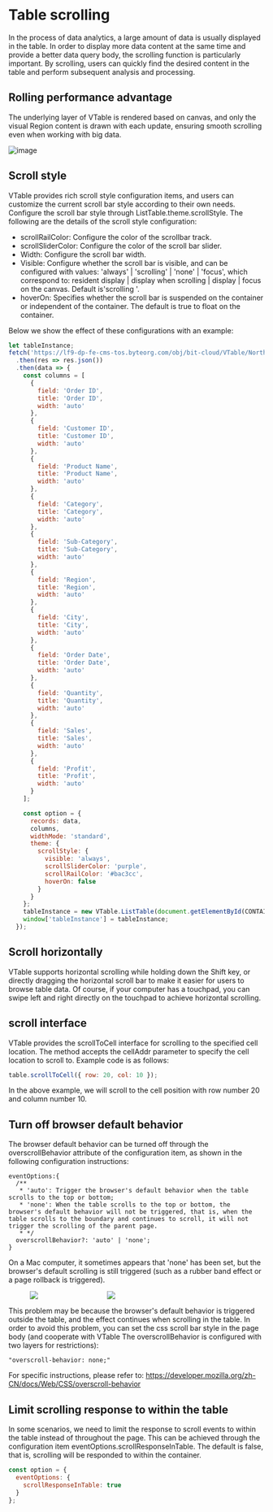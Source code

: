 # Table scrolling

In the process of data analytics, a large amount of data is usually displayed in the table. In order to display more data content at the same time and provide a better data query body, the scrolling function is particularly important. By scrolling, users can quickly find the desired content in the table and perform subsequent analysis and processing.

## Rolling performance advantage

The underlying layer of VTable is rendered based on canvas, and only the visual Region content is drawn with each update, ensuring smooth scrolling even when working with big data.

![image](https://lf9-dp-fe-cms-tos.byteorg.com/obj/bit-cloud/a2c7623458257d1562627090d.gif)

## Scroll style

VTable provides rich scroll style configuration items, and users can customize the current scroll bar style according to their own needs. Configure the scroll bar style through ListTable.theme.scrollStyle. The following are the details of the scroll style configuration:

- scrollRailColor: Configure the color of the scrollbar track.
- scrollSliderColor: Configure the color of the scroll bar slider.
- Width: Configure the scroll bar width.
- Visible: Configure whether the scroll bar is visible, and can be configured with values: 'always' | 'scrolling' | 'none' | 'focus', which correspond to: resident display | display when scrolling | display | focus on the canvas. Default is'scrolling '.
- hoverOn: Specifies whether the scroll bar is suspended on the container or independent of the container. The default is true to float on the container.

Below we show the effect of these configurations with an example:

```javascript livedemo  template=vtable
let tableInstance;
fetch('https://lf9-dp-fe-cms-tos.byteorg.com/obj/bit-cloud/VTable/North_American_Superstore_data.json')
  .then(res => res.json())
  .then(data => {
    const columns = [
      {
        field: 'Order ID',
        title: 'Order ID',
        width: 'auto'
      },
      {
        field: 'Customer ID',
        title: 'Customer ID',
        width: 'auto'
      },
      {
        field: 'Product Name',
        title: 'Product Name',
        width: 'auto'
      },
      {
        field: 'Category',
        title: 'Category',
        width: 'auto'
      },
      {
        field: 'Sub-Category',
        title: 'Sub-Category',
        width: 'auto'
      },
      {
        field: 'Region',
        title: 'Region',
        width: 'auto'
      },
      {
        field: 'City',
        title: 'City',
        width: 'auto'
      },
      {
        field: 'Order Date',
        title: 'Order Date',
        width: 'auto'
      },
      {
        field: 'Quantity',
        title: 'Quantity',
        width: 'auto'
      },
      {
        field: 'Sales',
        title: 'Sales',
        width: 'auto'
      },
      {
        field: 'Profit',
        title: 'Profit',
        width: 'auto'
      }
    ];

    const option = {
      records: data,
      columns,
      widthMode: 'standard',
      theme: {
        scrollStyle: {
          visible: 'always',
          scrollSliderColor: 'purple',
          scrollRailColor: '#bac3cc',
          hoverOn: false
        }
      }
    };
    tableInstance = new VTable.ListTable(document.getElementById(CONTAINER_ID), option);
    window['tableInstance'] = tableInstance;
  });
```

## Scroll horizontally

VTable supports horizontal scrolling while holding down the Shift key, or directly dragging the horizontal scroll bar to make it easier for users to browse table data. Of course, if your computer has a touchpad, you can swipe left and right directly on the touchpad to achieve horizontal scrolling.

## scroll interface

VTable provides the scrollToCell interface for scrolling to the specified cell location. The method accepts the cellAddr parameter to specify the cell location to scroll to. Example code is as follows:

```javascript
table.scrollToCell({ row: 20, col: 10 });
```

In the above example, we will scroll to the cell position with row number 20 and column number 10.

## Turn off browser default behavior

The browser default behavior can be turned off through the overscrollBehavior attribute of the configuration item, as shown in the following configuration instructions:

```
eventOptions:{
  /**
   * 'auto': Trigger the browser's default behavior when the table scrolls to the top or bottom;
   * 'none': When the table scrolls to the top or bottom, the browser's default behavior will not be triggered, that is, when the table scrolls to the boundary and continues to scroll, it will not trigger the scrolling of the parent page.
   * */
  overscrollBehavior?: 'auto' | 'none';
}
```

On a Mac computer, it sometimes appears that 'none' has been set, but the browser's default scrolling is still triggered (such as a rubber band effect or a page rollback is triggered).

<div style="display: flex;">
 <div style="width: 20%; text-align: center;">
     <img src="https://lf9-dp-fe-cms-tos.byteorg.com/obj/bit-cloud/VTable/guide/scroll-bounce.gif" />
  </div>
  <div style="width: 10%; text-align: center;">
  </div>
  <div style="width: 20%; text-align: center;">
     <img src="https://lf9-dp-fe-cms-tos.byteorg.com/obj/bit-cloud/VTable/guide/scroll-back.jpeg" />
  </div>
</div>

This problem may be because the browser's default behavior is triggered outside the table, and the effect continues when scrolling in the table. In order to avoid this problem, you can set the css scroll bar style in the page body (and cooperate with VTable The overscrollBehavior is configured with two layers for restrictions):

```
"overscroll-behavior: none;"
```

For specific instructions, please refer to: https://developer.mozilla.org/zh-CN/docs/Web/CSS/overscroll-behavior

## Limit scrolling response to within the table

In some scenarios, we need to limit the response to scroll events to within the table instead of throughout the page. This can be achieved through the configuration item eventOptions.scrollResponseInTable.
The default is false, that is, scrolling will be responded to within the container.

```javascript
const option = {
  eventOptions: {
    scrollResponseInTable: true
  }
};
```
